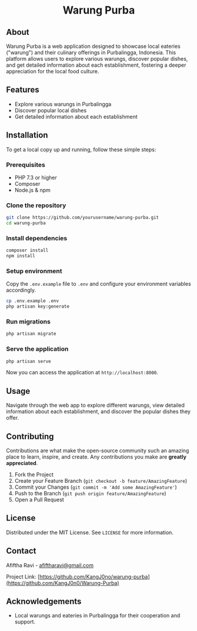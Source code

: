 <h1 align="center">

Warung Purba

 </h1>


## About

Warung Purba is a web application designed to showcase local eateries ("warung") and their culinary offerings in Purbalingga, Indonesia. This platform allows users to explore various warungs, discover popular dishes, and get detailed information about each establishment, fostering a deeper appreciation for the local food culture.

## Features

-   Explore various warungs in Purbalingga
-   Discover popular local dishes
-   Get detailed information about each establishment

## Installation

To get a local copy up and running, follow these simple steps:

### Prerequisites

-   PHP 7.3 or higher
-   Composer
-   Node.js & npm

### Clone the repository

```sh
git clone https://github.com/yourusername/warung-purba.git
cd warung-purba
```

### Install dependencies

```sh
composer install
npm install
```

### Setup environment

Copy the `.env.example` file to `.env` and configure your environment variables accordingly.

```sh
cp .env.example .env
php artisan key:generate
```

### Run migrations

```sh
php artisan migrate
```

### Serve the application

```sh
php artisan serve
```

Now you can access the application at `http://localhost:8000`.

## Usage

Navigate through the web app to explore different warungs, view detailed information about each establishment, and discover the popular dishes they offer.

## Contributing

Contributions are what make the open-source community such an amazing place to learn, inspire, and create. Any contributions you make are **greatly appreciated**.

1. Fork the Project
2. Create your Feature Branch (`git checkout -b feature/AmazingFeature`)
3. Commit your Changes (`git commit -m 'Add some AmazingFeature'`)
4. Push to the Branch (`git push origin feature/AmazingFeature`)
5. Open a Pull Request

## License

Distributed under the MIT License. See `LICENSE` for more information.

## Contact

Afiftha Ravi - [afiftharavi@gmail.com](https://afif-ravi.vercel.app/)

Project Link: [https://github.com/KangJ0no/warung-purba](https://github.com/KangJ0n0/Warung-Purba)

## Acknowledgements

-   Local warungs and eateries in Purbalingga for their cooperation and support.
